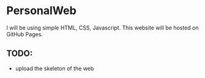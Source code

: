 # PersonalWeb

I will be using simple HTML, CSS, Javascript. This website will be hosted on GitHub Pages.

## TODO:

- upload the skeleton of the web
